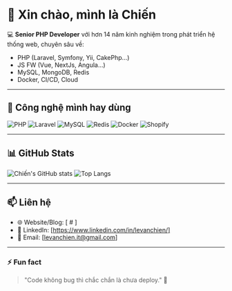 # 👋 Xin chào, mình là Chiến

💻 **Senior PHP Developer** với hơn 14 năm kinh nghiệm trong phát triển hệ thống web, chuyên sâu về:
- PHP (Laravel, Symfony, Yii, CakePhp…)
- JS FW (Vue, NextJs, Angula…)
- MySQL, MongoDB, Redis
- Docker, CI/CD, Cloud

---

## 🔧 Công nghệ mình hay dùng
![PHP](https://img.shields.io/badge/PHP-8.4-blue?logo=php&logoColor=white)
![Laravel](https://img.shields.io/badge/Laravel-12-red?logo=laravel&logoColor=white)
![MySQL](https://img.shields.io/badge/MySQL-DB-blue?logo=mysql&logoColor=white)
![Redis](https://img.shields.io/badge/Redis-Cache-red?logo=redis&logoColor=white)
![Docker](https://img.shields.io/badge/Docker-DevOps-blue?logo=docker&logoColor=white)
![Shopify](https://img.shields.io/badge/Shopify-Apps-green?logo=shopify&logoColor=white)

---

## 📊 GitHub Stats
![Chiến's GitHub stats](https://github-readme-stats.vercel.app/api?username=USERNAME&show_icons=true&theme=radical)
![Top Langs](https://github-readme-stats.vercel.app/api/top-langs/?username=USERNAME&layout=compact&theme=radical)

---

## 📫 Liên hệ
- 🌐 Website/Blog: [ # ]
- 💼 LinkedIn: [https://www.linkedin.com/in/levanchien/]
- 📧 Email: [levanchien.it@gmail.com]

---

### ⚡ Fun fact
> "Code không bug thì chắc chắn là chưa deploy." 🤣
